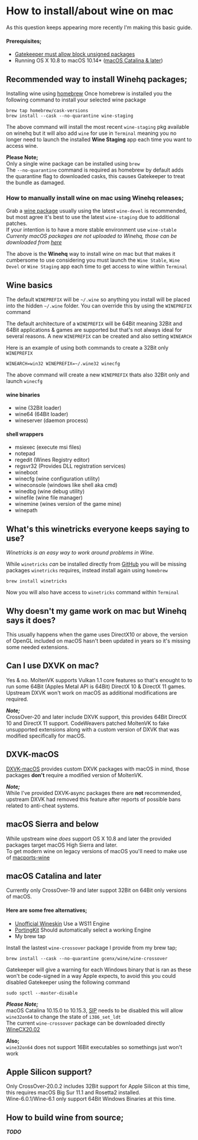 # How to install/about wine on mac

As this question keeps appearing more recently I'm making this basic guide.

#### Prerequisites;  
- [Gatekeeper must allow block unsigned packages](https://www.imore.com/how-open-apps-anywhere-macos-catalina-and-mojave)
- Running OS X 10.8 to macOS 10.14* ([macOS Catalina & later](https://github.com/Gcenx/wine-on-mac/blob/master/README.md#macos-catalina-and-later))

## Recommended way to install Winehq packages;
Installing wine using [homebrew](https://docs.brew.sh/Installation)
Once homebrew is installed you the following command to install your selected wine package

```
brew tap homebrew/cask-versions
brew install --cask --no-quarantine wine-staging
```
The above command will install the most recent `wine-staging` pkg available on winehq but it will also add `wine` for use in `Terminal` meaning you no longer need to launch the installed __Wine Staging__ app each time you want to access wine.
  
__Please Note;__  
Only a single wine package can be installed using `brew`  
The `--no-quarantine` command is required as homebrew by default adds the quarantine flag to downloaded casks, this causes Gatekeeper to treat the bundle as damaged.

### How to manually install wine on mac using Winehq releases;
Grab a [wine package](https://dl.winehq.org/wine-builds/macosx/download.html) usually using the latest `wine-devel` is recommended, but most agree it's best to use the latest `wine-staging` due to additional patches.  
If your intention is to have a more stable environment use `wine-stable`\
_Currenty macOS packages are not uploaded to Winehq, those can be downloaded from [here](https://github.com/Gcenx/macOS_Wine_builds/releases)_

The above is the __Winehq__ way to install wine on mac but that makes it cumbersome to use considering you must launch the `Wine Stable`, `Wine Devel` or `Wine Staging` app each time to get access to wine within `Terminal`

## Wine basics
The default `WINEPREFIX` will be `~/.wine` so anything you install will be placed into the hidden `~/.wine` folder.
You can override this by using the `WINEPREFIX` command

The default architecture of a `WINEPREFIX` will be 64Bit meaning 32Bit and 64Bit applications & games are supported but that's not always ideal for several reasons.
A new `WINEPREFIX` can be created and also setting `WINEARCH`

Here is an example of using both commands to create a 32Bit only `WINEPREFIX`

```
WINEARCH=win32 WINEPREFIX=~/.wine32 winecfg
```
The above command will create a new `WINEPREFIX` thats also 32Bit only and launch `winecfg`

#### wine binaries
- wine (32Bit loader)
- wine64 (64Bit loader)
- wineserver (daemon process)
#### shell wrappers
- msiexec (execute msi files)
- notepad
- regedit (Wines Registry editor)
- regsvr32 (Provides DLL registration services)
- wineboot
- winecfg (wine configuration utility)
- wineconsole (windows like shell aka cmd)
- winedbg (wine debug utility)
- winefile (wine file manager)
- winemine (wines version of the game mine)
- winepath

## What's this winetricks everyone keeps saying to use?
*Winetricks is an easy way to work around problems in Wine.*

While `winetricks` *can* be installed directly from [GitHub](https://github.com/Winetricks/winetricks) you will be missing packages `winetricks` requires, instead install again using `homebrew`

```
brew install winetricks
```
Now you will also have access to `winetricks` command within `Terminal`

## Why doesn't my game work on mac but Winehq says it does?
This usually happens when the game uses DirectX10 or above, the version of OpenGL included on macOS hasn't been updated in years so it's missing some needed extensions.

## Can I use DXVK on mac?
Yes & no. MoltenVK supports Vulkan 1.1 core features so that's enought to to run some 64Bit (Apples Metal API is 64Bit) DirectX 10 & DirectX 11 games.\
Upstream DXVK won't work on macOS as additional modifications are required.

*__Note;__*  
CrossOver-20 and later include DXVK support, this provides 64Bit DirectX 10 and DirectX 11 support. CodeWeavers patched MoltenVK to fake unsupported extensions along with a custom version of DXVK that was modified specifically for macOS.

## DXVK-macOS
[DXVK-macOS](https://github.com/Gcenx/DXVK-macOS) provides custom DXVK packages with macOS in mind, those packages **don't** require a modified version of MoltenVK.

*__Note;__*  
While I've provided DXVK-async packages there are **not** recommended, upstream DXVK had removed this feature after reports of possible bans related to anti-cheat systems.

## macOS Sierra and below
While upstream wine _does_ support OS X 10.8 and later the provided packages target macOS High Sierra and later.\
To get modern wine on legacy versions of macOS you'll need to make use of [macports-wine](https://github.com/Gcenx/macports-wine)

## macOS Catalina and later
Currently only CrossOver-19 and later suppot 32Bit on 64Bit only versions of macOS.

#### Here are some free alternatives;
 - [Unofficial Wineskin](https://github.com/Gcenx/WineskinServer/releases) Use a WS11 Engine
 - [PortingKit](http://portingkit.com/) Should automatically select a working Engine
 - My brew tap

Install the lastest `wine-crossover` package I provide from my brew tap;
```
brew install --cask --no-quarantine gcenx/wine/wine-crossover
```

Gatekeeper will give a warning for each Windows binary that is ran as these won't be code-signed in a way Apple expects, to avoid this you could disabled Gatekeeper using the following command
```
sudo spctl --master-disable
```
*__Please Note;__*  
macOS Catalina 10.15.0 to 10.15.3, [SIP](https://support.apple.com/en-us/HT204899) needs to be disabled this will allow `wine32on64` to change the state of `i386_set_ldt`\
The current `wine-crossover` package can be downloaded directly [WineCX20.02](https://github.com/Gcenx/homebrew-wine/releases/download/20.0.2/wine-crossover-20.0.2-osx64.tar.7z)

__Also;__  
`wine32on64` does not support 16Bit executables so somethings just won't work 

## Apple Silicon support?
Only CrossOver-20.0.2 includes 32Bit support for Apple Silicon at this time, this requires macOS Big Sur 11.1 and Rosetta2 installed.\
Wine-6.0.1/Wine-6.1 only support 64Bit Windows Binaries at this time.

## How to build wine from source;
*__TODO__*
&NewLine;
&NewLine;
</br>
</br>
